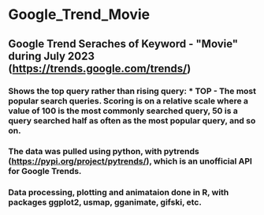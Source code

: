 # Google_Trend_Movie

## Google Trend Seraches of Keyword - "Movie" during July 2023 (https://trends.google.com/trends/)
### Shows the top query rather than rising query: * TOP - The most popular search queries. Scoring is on a relative scale where a value of 100 is the most commonly searched query, 50 is a query searched half as often as the most popular query, and so on.

### The data was pulled using python, with pytrends (https://pypi.org/project/pytrends/), which is an unofficial API for Google Trends.

### Data processing, plotting and animataion done in R, with packages ggplot2, usmap, gganimate, gifski, etc.

